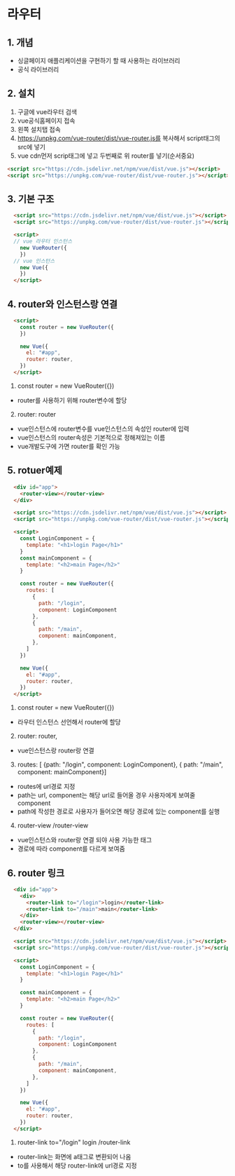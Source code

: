# 라우터
## 1. 개념
* 싱글페이지 애플리케이션을 구현하기 할 때 사용하는 라이브러리
* 공식 라이브러리

## 2. 설치
1. 구글에 vue라우터 검색
2. vue공식홈페이지 접속
3. 왼쪽 설치탭 접속
4. https://unpkg.com/vue-router/dist/vue-router.js를 복사해서 script태그의 src에 넣기
5. vue cdn먼저 scrip태그에 넣고 두번째로 위 router를 넣기(순서중요)
```html
<script src="https://cdn.jsdelivr.net/npm/vue/dist/vue.js"></script>
<script src="https://unpkg.com/vue-router/dist/vue-router.js"></script>
```

## 3. 기본 구조
```html
  <script src="https://cdn.jsdelivr.net/npm/vue/dist/vue.js"></script>
  <script src="https://unpkg.com/vue-router/dist/vue-router.js"></script>

  <script>
  // vue 라우터 인스턴스
    new VueRouter({
    })
  // vue 인스턴스 
    new Vue({
    })
  </script>
```

## 4. router와 인스턴스랑 연결
```html
  <script>
    const router = new VueRouter({
    })

    new Vue({
      el: "#app",
      router: router,
    })
  </script>
```
1. const router = new VueRouter({})
* router를 사용하기 위해 router변수에 할당

2. router: router
* vue인스턴스에 router변수를 vue인스턴스의 속성인 router에 입력
* vue인스턴스의 router속성은 기본적으로 정해져있는 이름
* vue개발도구에 가면 router를 확인 가능

## 5. rotuer예제
```html
  <div id="app">
    <router-view></router-view>
  </div>

  <script src="https://cdn.jsdelivr.net/npm/vue/dist/vue.js"></script>
  <script src="https://unpkg.com/vue-router/dist/vue-router.js"></script>

  <script>
    const LoginComponent = {
      template: "<h1>login Page</h1>"
    }
    const mainComponent = {
      template: "<h2>main Page</h2>"
    }

    const router = new VueRouter({
      routes: [
        {
          path: "/login",
          component: LoginComponent
        },
        {
          path: "/main",
          component: mainComponent,
        },
      ]
    })

    new Vue({
      el: "#app",
      router: router,
    })
  </script>
```
1. const router = new VueRouter({})
* 라우터 인스턴스 선언해서 router에 할당

2. router: router,
* vue인스턴스랑 router랑 연결

3. routes: [ {path: "/login", component: LoginComponent}, { path: "/main", component: mainComponent}]
* routes에 url경로 지정
* path는 url, component는 해당 url로 들어올 경우 사용자에게 보여줄 component
* path에 작성한 경로로 사용자가 들어오면 해당 경로에 있는 component를 실행

4. router-view /router-view
* vue인스턴스와 router랑 연결 되야 사용 가능한 태그
* 경로에 따라 component를 다르게 보여줌

## 6. router 링크
```html
  <div id="app">
    <div>
      <router-link to="/login">login</router-link>
      <router-link to="/main">main</router-link>
    </div>
    <router-view></router-view>
  </div>

  <script src="https://cdn.jsdelivr.net/npm/vue/dist/vue.js"></script>
  <script src="https://unpkg.com/vue-router/dist/vue-router.js"></script>

  <script>
    const LoginComponent = {
      template: "<h1>login Page</h1>"
    }

    const mainComponent = {
      template: "<h2>main Page</h2>"
    }

    const router = new VueRouter({
      routes: [
        {
          path: "/login",
          component: LoginComponent
        },
        {
          path: "/main",
          component: mainComponent,
        },
      ]
    })

    new Vue({
      el: "#app",
      router: router,
    })
  </script>
```
1. router-link to="/login" login /router-link
* router-link는 화면에 a태그로 변환되어 나옴
* to를 사용해서 해당 router-link에 url경로 지정
